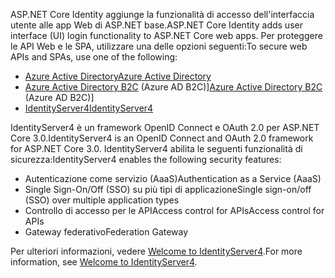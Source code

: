 <span data-ttu-id="ffe16-101">ASP.NET Core Identity aggiunge la funzionalità di accesso dell'interfaccia utente alle app Web di ASP.NET base.</span><span class="sxs-lookup"><span data-stu-id="ffe16-101">ASP.NET Core Identity adds user interface (UI) login functionality to ASP.NET Core web apps.</span></span> <span data-ttu-id="ffe16-102">Per proteggere le API Web e le SPA, utilizzare una delle opzioni seguenti:</span><span class="sxs-lookup"><span data-stu-id="ffe16-102">To secure web APIs and SPAs, use one of the following:</span></span>

* [<span data-ttu-id="ffe16-103">Azure Active Directory</span><span class="sxs-lookup"><span data-stu-id="ffe16-103">Azure Active Directory</span></span>](/azure/api-management/api-management-howto-protect-backend-with-aad)
* <span data-ttu-id="ffe16-104">[Azure Active Directory B2C](/azure/active-directory-b2c/active-directory-b2c-custom-rest-api-netfw) (Azure AD B2C)]</span><span class="sxs-lookup"><span data-stu-id="ffe16-104">[Azure Active Directory B2C](/azure/active-directory-b2c/active-directory-b2c-custom-rest-api-netfw) (Azure AD B2C)]</span></span>
* [<span data-ttu-id="ffe16-105">IdentityServer4</span><span class="sxs-lookup"><span data-stu-id="ffe16-105">IdentityServer4</span></span>](https://identityserver.io)

<span data-ttu-id="ffe16-106">IdentityServer4 è un framework OpenID Connect e OAuth 2.0 per ASP.NET Core 3.0.</span><span class="sxs-lookup"><span data-stu-id="ffe16-106">IdentityServer4 is an OpenID Connect and OAuth 2.0 framework for ASP.NET Core 3.0.</span></span> <span data-ttu-id="ffe16-107">IdentityServer4 abilita le seguenti funzionalità di sicurezza:</span><span class="sxs-lookup"><span data-stu-id="ffe16-107">IdentityServer4 enables the following security features:</span></span>

* <span data-ttu-id="ffe16-108">Autenticazione come servizio (AaaS)</span><span class="sxs-lookup"><span data-stu-id="ffe16-108">Authentication as a Service (AaaS)</span></span>
* <span data-ttu-id="ffe16-109">Single Sign-On/Off (SSO) su più tipi di applicazione</span><span class="sxs-lookup"><span data-stu-id="ffe16-109">Single sign-on/off (SSO) over multiple application types</span></span>
* <span data-ttu-id="ffe16-110">Controllo di accesso per le APIAccess control for APIs</span><span class="sxs-lookup"><span data-stu-id="ffe16-110">Access control for APIs</span></span>
* <span data-ttu-id="ffe16-111">Gateway federativo</span><span class="sxs-lookup"><span data-stu-id="ffe16-111">Federation Gateway</span></span>

<span data-ttu-id="ffe16-112">Per ulteriori informazioni, vedere [Welcome to IdentityServer4](http://docs.identityserver.io/en/latest/index.html).</span><span class="sxs-lookup"><span data-stu-id="ffe16-112">For more information, see [Welcome to IdentityServer4](http://docs.identityserver.io/en/latest/index.html).</span></span>